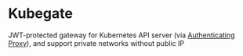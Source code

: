 # Kubegate
JWT-protected gateway for Kubernetes API server (via [Authenticating Proxy](https://kubernetes.io/docs/reference/access-authn-authz/authentication/#authenticating-proxy)), and support private networks without public IP